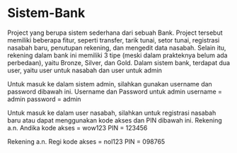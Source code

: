# Sistem-Bank
Project yang berupa sistem sederhana dari sebuah Bank.
Project tersebut memiliki beberapa fitur, seperti transfer, tarik tunai, setor tunai, registrasi nasabah baru, penutupan rekening, dan mengedit data nasabah.
Selain itu, rekening dalam bank ini memiliki 3 tipe (meski dalam prakteknya belum ada perbedaan), yaitu Bronze, Silver, dan Gold.
Dalam sistem bank, terdapat dua user, yaitu user untuk nasabah dan user untuk admin

Untuk masuk ke dalam sistem admin, silahkan gunakan username dan password dibawah ini.
Username dan Password untuk admin
username = admin
password = admin

Untuk masuk ke dalam user nasabah, silahkan untuk registrasi nasabah baru atau dapat menggunakan kode akses dan PIN dibawah ini.
Rekening a.n. Andika
kode akses = wow123
PIN = 123456

Rekening a.n. Regi
kode akses = nol123
PIN = 098765
